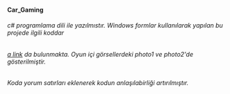 #### Car_Gaming 
###### c# programlama dili ile yazılmıstır. Windows formlar kullanılarak yapılan bu projede ilgili koddar
###### [a link]() da bulunmakta. Oyun içi görsellerdeki photo1 ve photo2'de gösterilmiştir.
###### Koda yorum satırları eklenerek kodun anlaşılabirliği artırılmıştır.
